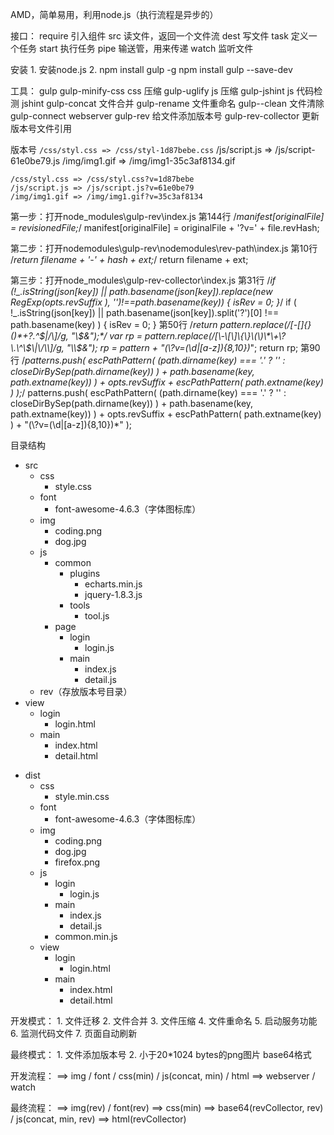 AMD，简单易用，利用node.js（执行流程是异步的）

接口：
	require		引入组件
	src			读文件，返回一个文件流
	dest		写文件
	task		定义一个任务
	start		执行任务
	pipe		输送管，用来传递
	watch		监听文件

安装
	1. 安装node.js
	2. npm install gulp -g
	   npm install gulp --save-dev

工具：
	gulp
	gulp-minify-css		css 压缩
	gulp-uglify			js 压缩
	gulp-jshint			js 代码检测
	jshint
	gulp-concat			文件合并
	gulp-rename			文件重命名
	gulp--clean			文件清除
	gulp-connect		webserver
	gulp-rev			给文件添加版本号
	gulp-rev-collector	更新版本号文件引用

版本号
	`/css/styl.css => /css/styl-1d87bebe.css`
	/js/script.js => /js/script-61e0be79.js
	/img/img1.gif => /img/img1-35c3af8134.gif

	/css/styl.css => /css/styl.css?v=1d87bebe
	/js/script.js => /js/script.js?v=61e0be79
	/img/img1.gif => /img/img1.gif?v=35c3af8134

第一步：打开node_modules\gulp-rev\index.js
第144行
	/*manifest[originalFile] = revisionedFile;*/
	manifest[originalFile] = originalFile + '?v=' + file.revHash;

第二步：打开nodemodules\gulp-rev\nodemodules\rev-path\index.js
第10行
	/*return filename + '-' + hash + ext;*/
	return filename + ext;

第三步：打开node_modules\gulp-rev-collector\index.js
第31行
	/*if (!_.isString(json[key]) || path.basename(json[key]).replace(new RegExp(opts.revSuffix ), '')!==path.basename(key)) {
		isRev = 0;
	}*/
	if ( !_.isString(json[key]) || path.basename(json[key]).split('?')[0] !== path.basename(key) ) {
		isRev = 0;
	}
第50行
	/*return pattern.replace(/[\-\[\]\{\}\(\)\*\+\?\.\^\$\|\/\\]/g, "\\$&");*/
	var rp = pattern.replace(/[\-\[\]\{\}\(\)\*\+\?\.\^\$\|\/\\]/g, "\\$&");
	rp = pattern + "(\\?v=(\\d|[a-z]){8,10})*";
	return rp;
第90行
	/*patterns.push( escPathPattern( (path.dirname(key) === '.' ? '' : closeDirBySep(path.dirname(key)) ) + path.basename(key, path.extname(key)) )
                            + opts.revSuffix
                            + escPathPattern( path.extname(key) )
                        );*/
 	patterns.push( escPathPattern( (path.dirname(key) === '.' ? '' : closeDirBySep(path.dirname(key)) ) + path.basename(key, path.extname(key)) )
                            + opts.revSuffix
                            + escPathPattern( path.extname(key) ) + "(\\?v=(\\d|[a-z]){8,10})*"
                        );



目录结构

* src
	- css
		+ style.css
	- font
		+ font-awesome-4.6.3（字体图标库）
	- img
		+ coding.png
		+ dog.jpg
	- js
		+ common
			* plugins
				* echarts.min.js
				* jquery-1.8.3.js
			* tools
				* tool.js
		+ page
			* login
				* login.js
			* main
				* index.js
				* detail.js
	- rev（存放版本号目录）
* view
	* login
		* login.html
	* main
		* index.html
		* detail.html

>>>>>>>>>>>>>>>>>>>>>>>>>>>>>>>>>>>>>>>>>>>>

* dist
	* css
		* style.min.css
	* font
		* font-awesome-4.6.3（字体图标库）
	* img
		* coding.png
		* dog.jpg
		* firefox.png
	* js
		* login
			* login.js
		* main
			* index.js
			* detail.js
		* common.min.js
	* view
		* login
			* login.html
		* main
			* index.html
			* detail.html



开发模式：
	1. 文件迁移
	2. 文件合并
	3. 文件压缩
	4. 文件重命名
	5. 启动服务功能
	6. 监测代码文件
	7. 页面自动刷新

最终模式：
	1. 文件添加版本号
	2. 小于20*1024 bytes的png图片 base64格式



开发流程：	==> img / font / css(min) / js(concat, min) / html
			==> webserver / watch

最终流程：	==> img(rev) / font(rev)
			==> css(min)
			==> base64(revCollector, rev) / js(concat, min, rev)
			==> html(revCollector)